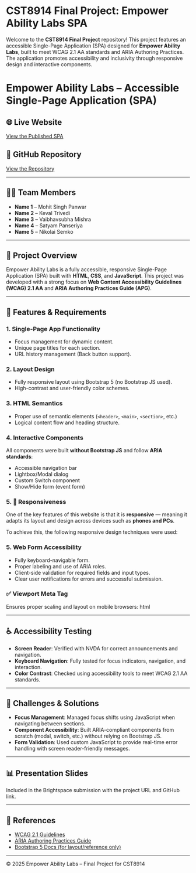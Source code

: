 # CST8914 Final Project: Empower Ability Labs SPA

Welcome to the **CST8914 Final Project** repository! This project features an accessible Single-Page Application (SPA) designed for **Empower Ability Labs**, built to meet WCAG 2.1 AA standards and ARIA Authoring Practices. The application promotes accessibility and inclusivity through responsive design and interactive components.

# Empower Ability Labs – Accessible Single-Page Application (SPA)

## 🌐 Live Website
[View the Published SPA](https://mspanwar21.github.io/Final-CST8914/)

## 📁 GitHub Repository
[View the Repository](https://github.com/mspanwar21/Final-CST8914)

---

## 👨‍💻 Team Members
- **Name 1** – Mohit Singh Panwar
- **Name 2** – Keval Trivedi
- **Name 3** – Vaibhavsubha Mishra
- **Name 4** – Satyam Panseriya
- **Name 5** – Nikolai Semko
---

## 🧩 Project Overview

Empower Ability Labs is a fully accessible, responsive Single-Page Application (SPA) built with **HTML**, **CSS**, and **JavaScript**. This project was developed with a strong focus on **Web Content Accessibility Guidelines (WCAG) 2.1 AA** and **ARIA Authoring Practices Guide (APG)**.

---

## 📌 Features & Requirements

### 1. **Single-Page App Functionality**
- Focus management for dynamic content.
- Unique page titles for each section.
- URL history management (Back button support).

### 2. **Layout Design**
- Fully responsive layout using Bootstrap 5 (no Bootstrap JS used).
- High-contrast and user-friendly color schemes.

### 3. **HTML Semantics**
- Proper use of semantic elements (`<header>`, `<main>`, `<section>`, etc.)
- Logical content flow and heading structure.

### 4. **Interactive Components**
All components were built **without Bootstrap JS** and follow **ARIA standards**:
- Accessible navigation bar
- Lightbox/Modal dialog
- Custom Switch component
- Show/Hide form (event form)

### 5. 📱 Responsiveness

One of the key features of this website is that it is **responsive** — meaning it adapts its layout and design across devices such as **phones and PCs**.

To achieve this, the following responsive design techniques were used:  

### 5. **Web Form Accessibility**
- Fully keyboard-navigable form.
- Proper labeling and use of ARIA roles.
- Client-side validation for required fields and input types.
- Clear user notifications for errors and successful submission.

### ✅ Viewport Meta Tag
Ensures proper scaling and layout on mobile browsers:
html
<meta name="viewport" content="width=device-width, initial-scale=1">  


---

## ♿ Accessibility Testing

- **Screen Reader**: Verified with NVDA for correct announcements and navigation.
- **Keyboard Navigation**: Fully tested for focus indicators, navigation, and interaction.
- **Color Contrast**: Checked using accessibility tools to meet WCAG 2.1 AA standards.

---

## 🔧 Challenges & Solutions

- **Focus Management**: Managed focus shifts using JavaScript when navigating between sections.
- **Component Accessibility**: Built ARIA-compliant components from scratch (modal, switch, etc.) without relying on Bootstrap JS.
- **Form Validation**: Used custom JavaScript to provide real-time error handling with screen reader-friendly messages.



---

## 📊 Presentation Slides

Included in the Brightspace submission with the project URL and GitHub link.

---

## 📄 References

- [WCAG 2.1 Guidelines](https://www.w3.org/WAI/WCAG21/quickref/)
- [ARIA Authoring Practices Guide](https://www.w3.org/WAI/ARIA/apg/)
- [Bootstrap 5 Docs (for layout/reference only)](https://getbootstrap.com/docs/5.3/getting-started/introduction/)

---

© 2025 Empower Ability Labs – Final Project for CST8914



